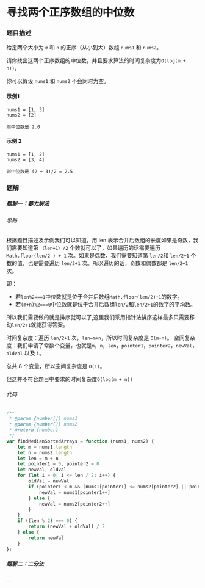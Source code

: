 # 寻找两个正序数组的中位数

### 题目描述

给定两个大小为 `m` 和 `n` 的正序（从小到大）数组 `nums1` 和 `nums2`。

请你找出这两个正序数组的中位数，并且要求算法的时间复杂度为`O(log(m + n))`。

你可以假设 `nums1` 和 `nums2` 不会同时为空。

#### 示例1

```
nums1 = [1, 3]
nums2 = [2]

则中位数是 2.0
```

#### 示例 2

```
nums1 = [1, 2]
nums2 = [3, 4]

则中位数是 (2 + 3)/2 = 2.5
```

 ### 题解

##### 题解一：暴力解法

###### 思路

根据题目描述及示例我们可以知道，用 len 表示合并后数组的长度如果是奇数，我们需要知道第 `（len+1）/2` 个数就可以了，如果遍历的话需要遍历 `Math.floor(len/2 ) + 1` 次。如果是偶数，我们需要知道第 `len/2`和 `len/2+1` 个数的值，也是需要遍历 `len/2+1` 次。所以遍历的话，奇数和偶数都是 `len/2+1` 次。

即：

* 若`len%2===1`中位数就是位于合并后数组`Math.floor(len/2)+1`的数字。
* 若`(m+n)%2===0`中位数就是位于合并后数组`len/2`和`len/2+1`的数字的平均数。

所以我们需要做的就是排序就可以了,这里我们采用指针法排序这样最多只需要移动`len/2+1`就能获得答案。

时间复杂度：遍历 `len/2+1` 次，`len=m+n`，所以时间复杂度是 `O(m+n)`。
空间复杂度：我们申请了常数个变量，也就是`m`，`n`，`len`，`pointer1`，`pointer2`，`newVal`，`oldVal` 以及 `i`。

总共 8 个变量，所以空间复杂度是 `O(1)`。

但这并不符合题目中要求的时间复杂度`O(log(m + n))`

###### 代码

```javascript
/**
 * @param {number[]} nums1
 * @param {number[]} nums2
 * @return {number}
 */
var findMedianSortedArrays = function (nums1, nums2) {
    let m = nums1.length
    let n = nums2.length
    let len = m + n
    let pointer1 = 0, pointer2 = 0
    let newVal, oldVal
    for (let i = 0; i <= len / 2; i++) {
        oldVal = newVal
        if (pointer1 < m && (nums1[pointer1] <= nums2[pointer2] || pointer2 >= n)) {
            newVal = nums1[pointer1++]
        } else {
            newVal = nums2[pointer2++]
        }
    }
    if ((len % 2) === 0) {
        return (newVal + oldVal) / 2
    } else {
        return newVal
    }
};
```

##### 题解二：二分法
...
